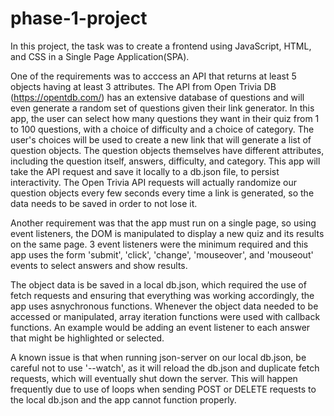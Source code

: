 # phase-1-project

In this project, the task was to create a frontend using JavaScript, HTML, and CSS in a Single Page Application(SPA).

One of the requirements was to acccess an API that returns at least 5 objects having at least 3 attributes. The API from Open Trivia DB (https://opentdb.com/) has an extensive database of questions and will even generate a random set of questions given their link generator. In this app, the user can select how many questions they want in their quiz from 1 to 100 questions, with a choice of difficulty and a choice of category. The user's choices will be used to create a new link that will generate a list of question objects. The question objects themselves have different attributes, including the question itself, answers, difficulty, and category. This app will take the API request and save it locally to a db.json file, to persist interactivity. The Open Trivia API requests will actually randomize our question objects every few seconds every time a link is generated, so the data needs to be saved in order to not lose it.

Another requirement was that the app must run on a single page, so using event listeners, the DOM is manipulated to display a new quiz and its results on the same page. 3 event listeners were the minimum required and this app uses the form 'submit', 'click', 'change', 'mouseover', and 'mouseout' events to select answers and show results.

The object data is be saved in a local db.json, which required the use of fetch requests and ensuring that everything was working accordingly, the app uses asnychronous functions. Whenever the object data needed to be accessed or manipulated, array iteration functions were used with callback functions. An example would be adding an event listener to each answer that might be highlighted or selected.

A known issue is that when running json-server on our local db.json, be careful not to use '--watch', as it will reload the db.json and duplicate fetch requests, which will eventually shut down the server. This will happen frequently due to use of loops when sending POST or DELETE requests to the local db.json and the app cannot function properly.